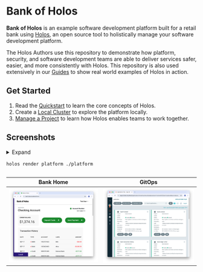 # Bank of Holos

**Bank of Holos** is an example software development platform built for a retail bank using [Holos], an open source tool to holistically manage your software development platform.

The Holos Authors use this repository to demonstrate how platform, security, and software development teams are able to deliver services safer, easier, and more consistently with Holos.  This repository is also used extensively in our [Guides] to show real world examples of Holos in action.

## Get Started

1. Read the [Quickstart] to learn the core concepts of Holos.
2. Create a [Local Cluster] to explore the platform locally.
3. [Manage a Project] to learn how Holos enables teams to work together.

## Screenshots

<details><summary>Expand

```
holos render platform ./platform
```

</summary>

```
rendered bank-accounts-db for cluster workload in 160.7245ms
rendered bank-ledger-db for cluster workload in 162.465625ms
rendered bank-userservice for cluster workload in 166.150417ms
rendered bank-ledger-writer for cluster workload in 168.075459ms
rendered bank-balance-reader for cluster workload in 172.492292ms
rendered bank-backend-config for cluster workload in 198.117916ms
rendered bank-secrets for cluster workload in 223.200042ms
rendered gateway for cluster workload in 124.841917ms
rendered httproutes for cluster workload in 131.86625ms
rendered bank-contacts for cluster workload in 154.463792ms
rendered bank-transaction-history for cluster workload in 159.968208ms
rendered bank-frontend for cluster workload in 325.24425ms
rendered app-projects for cluster workload in 110.577916ms
rendered ztunnel for cluster workload in 137.502792ms
rendered cni for cluster workload in 209.993375ms
rendered cert-manager for cluster workload in 172.933834ms
rendered external-secrets for cluster workload in 135.759792ms
rendered local-ca for cluster workload in 98.026708ms
rendered istiod for cluster workload in 403.050833ms
rendered argocd for cluster workload in 294.663167ms
rendered gateway-api for cluster workload in 228.47875ms
rendered namespaces for cluster workload in 113.586916ms
rendered base for cluster workload in 533.76675ms
rendered external-secrets-crds for cluster workload in 529.053375ms
rendered crds for cluster workload in 931.180458ms
rendered platform in 1.248310167s
```
</details>


| Bank Home                                                        | GitOps                                                            |
| ---------------------------------------------------------------- | ----------------------------------------------------------------- |
| [![Bank Home](/docs/img/bank-home.png)](/docs/img/bank-home.png) | [![GitOps](/docs/img/bank-argocd.png)](/docs/img/bank-argocd.png) |


[Holos]: https://holos.run
[Quickstart]: https://holos.run/docs/quickstart/
[Guides]: https://holos.run/docs/guides/
[Local Cluster]: https://holos.run/docs/guides/local-cluster/
[Manage a Project]: https://holos.run/docs/guides/manage-a-project/
